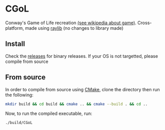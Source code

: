 # CGoL
Conway's Game of Life recreation [(see wikipedia about game)](https://en.wikipedia.org/wiki/Conway%27s_Game_of_Life). Cross-platform, made using [raylib](https://github.com/raysan5/raylib) (no changes to library made)

## Install
Check the [releases](https://github.com/mokshaadh/CGoL/releases) for binary releases. If your OS is not targetted, please compile from source

## From source
In order to compile from source using [CMake](https://github.com/Kitware/CMake), clone the directory then run the following:
```sh
mkdir build && cd build && cmake .. && cmake --build . && cd ..
```
Now, to run the compiled executable, run:
```sh
./build/CGoL
```

